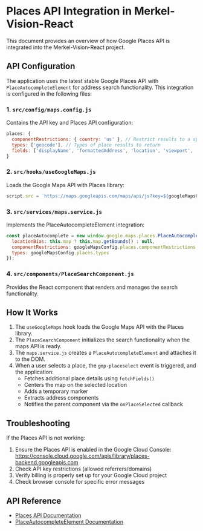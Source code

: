# Places API Integration in Merkel-Vision-React

This document provides an overview of how Google Places API is integrated into the Merkel-Vision-React project.

## API Configuration

The application uses the latest stable Google Places API with `PlaceAutocompleteElement` for address search functionality. This integration is configured in the following files:

### 1. `src/config/maps.config.js`

Contains the API key and Places API configuration:

```javascript
places: {
  componentRestrictions: { country: 'us' }, // Restrict results to a specific country
  types: ['geocode'], // Types of place results to return
  fields: ['displayName', 'formattedAddress', 'location', 'viewport', 'addressComponents'] 
}
```

### 2. `src/hooks/useGoogleMaps.js`

Loads the Google Maps API with Places library:

```javascript
script.src = `https://maps.googleapis.com/maps/api/js?key=${googleMapsConfig.apiKey}&libraries=places&loading=async`;
```

### 3. `src/services/maps.service.js`

Implements the PlaceAutocompleteElement integration:

```javascript
const placeAutocomplete = new window.google.maps.places.PlaceAutocompleteElement({
  locationBias: this.map ? this.map.getBounds() : null,
  componentRestrictions: googleMapsConfig.places.componentRestrictions,
  types: googleMapsConfig.places.types
});
```

### 4. `src/components/PlaceSearchComponent.js`

Provides the React component that renders and manages the search functionality.

## How It Works

1. The `useGoogleMaps` hook loads the Google Maps API with the Places library.
2. The `PlaceSearchComponent` initializes the search functionality when the maps API is ready.
3. The `maps.service.js` creates a `PlaceAutocompleteElement` and attaches it to the DOM.
4. When a user selects a place, the `gmp-placeselect` event is triggered, and the application:
   - Fetches additional place details using `fetchFields()`
   - Centers the map on the selected location
   - Adds a temporary marker
   - Extracts address components
   - Notifies the parent component via the `onPlaceSelected` callback

## Troubleshooting

If the Places API is not working:

1. Ensure the Places API is enabled in the Google Cloud Console: https://console.cloud.google.com/apis/library/places-backend.googleapis.com
2. Check API key restrictions (allowed referrers/domains)
3. Verify billing is properly set up for your Google Cloud project
4. Check browser console for specific error messages

## API Reference

- [Places API Documentation](https://developers.google.com/maps/documentation/javascript/places)
- [PlaceAutocompleteElement Documentation](https://developers.google.com/maps/documentation/javascript/place-autocomplete)
